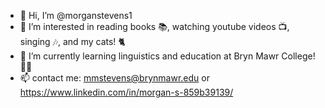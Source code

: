 - 👋 Hi, I’m @morganstevens1
- 👀 I’m interested in reading books 📚, watching youtube videos 📺, singing 🎶, and my cats! 🐈
- 🌱 I’m currently learning linguistics and education at Bryn Mawr College! 🦉💚
- 📫 contact me: mmstevens@brynmawr.edu or https://www.linkedin.com/in/morgan-s-859b39139/

